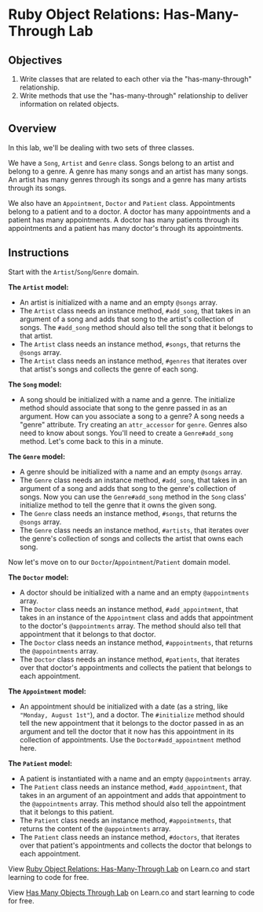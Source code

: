 # Ruby Object Relations: Has-Many-Through Lab

## Objectives

1. Write classes that are related to each other via the "has-many-through" relationship.
2. Write methods that use the "has-many-through" relationship to deliver information on related objects. 

## Overview

In this lab, we'll be dealing with two sets of three classes. 

We have a `Song`, `Artist` and `Genre` class. Songs belong to an artist and belong to a genre. A genre has many songs and an artist has many songs. An artist has many genres through its songs and a genre has many artists through its songs. 

We also have an `Appointment`, `Doctor` and `Patient` class. Appointments belong to a patient and to a doctor. A doctor has many appointments and a patient has many appointments. A doctor has many patients through its appointments and a patient has many doctor's through its appointments. 

## Instructions

Start with the `Artist`/`Song`/`Genre` domain. 

**The `Artist` model:**

* An artist is initialized with a name and an empty `@songs` array. 
* The `Artist` class needs an instance method, `#add_song`, that takes in an argument of a song and adds that song to the artist's collection of songs. The `#add_song` method should also tell the song that it belongs to that artist. 
* The `Artist` class needs an instance method, `#songs`, that returns the `@songs` array. 
* The `Artist` class needs an instance method, `#genres` that iterates over that artist's songs and collects the genre of each song. 

**The `Song` model:**

* A song should be initialized with a name and a genre. The initialize method should associate that song to the genre passed in as an argument. How can you associate a song to a genre? A song needs a "genre" attribute. Try creating an `attr_accessor` for `genre`. Genres also need to know about songs. You'll need to create a `Genre#add_song` method. Let's come back to this in a minute.  


**The `Genre` model:**

* A genre should be initialized with a name and an empty `@songs` array. 
* The `Genre` class needs an instance method, `#add_song`, that takes in an argument of a song and adds that song to the genre's collection of songs. Now you can use the `Genre#add_song` method in the `Song` class' initialize method to tell the genre that it owns the given song. 
* The `Genre` class needs an instance method, `#songs`, that returns the `@songs` array. 
* The `Genre` class needs an instance method, `#artists`, that iterates over the genre's collection of songs and collects the artist that owns each song. 

Now let's move on to our `Doctor`/`Appointment`/`Patient` domain model. 

**The `Doctor` model:**

* A doctor should be initialized with a name and an empty `@appointments` array. 
* The `Doctor` class needs an instance method, `#add_appointment`, that takes in an instance of the `Appointment` class and adds that appointment to the doctor's `@appointments` array. The method should also tell that appointment that it belongs to that doctor. 
* The `Doctor` class needs an instance method, `#appointments`, that returns the `@appointments` array. 
* The `Doctor` class needs an instance method, `#patients`, that iterates over that doctor's appointments and collects the patient that belongs to each appointment. 

**The `Appointment` model:**

* An appointment should be initialized with a date (as a string, like `"Monday, August 1st"`), and a doctor. The `#initialize` method should tell the new appointment that it belongs to the doctor passed in as an argument and tell the doctor that it now has this appointment in its collection of appointments. Use the `Doctor#add_appointment` method here. 

**The `Patient` model:**

* A patient is instantiated with a name and an empty `@appointments` array. 
* The `Patient` class needs an instance method, `#add_appointment`, that takes in an argument of an appointment and adds that appointment to the `@appointments` array. This method should also tell the appointment that it belongs to this patient. 
* The `Patient` class needs an instance method, `#appointments`, that returns the content of the `@appointments` array. 
* The `Patient` class needs an instance method, `#doctors`, that iterates over that patient's appointments and collects the doctor that belongs to each appointment. 

<p data-visibility='hidden'>View <a href='https://learn.co/lessons/ruby-objects-has-many-through-lab' title='Ruby Object Relations: Has-Many-Through Lab'>Ruby Object Relations: Has-Many-Through Lab</a> on Learn.co and start learning to code for free.</p>

<p class='util--hide'>View <a href='https://learn.co/lessons/ruby-objects-has-many-through-lab'>Has Many Objects Through Lab</a> on Learn.co and start learning to code for free.</p>
